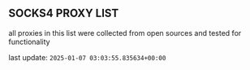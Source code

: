 ## SOCKS4 PROXY LIST

all proxies in this list were collected from open sources and tested for functionality

last update: `2025-01-07 03:03:55.835634+00:00`
